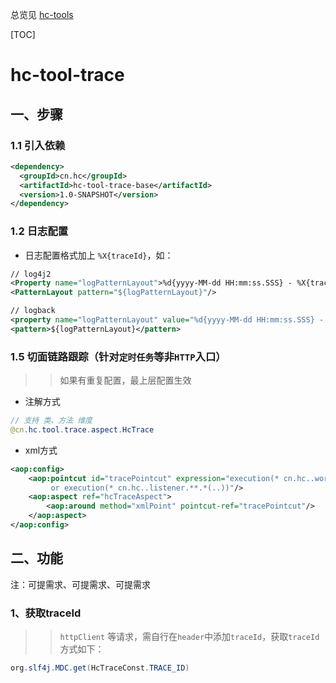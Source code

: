 总览见 [hc-tools](../README.md)

[TOC]

# hc-tool-trace

## 一、步骤
### 1.1 引入依赖
```xml
<dependency>
  <groupId>cn.hc</groupId>
  <artifactId>hc-tool-trace-base</artifactId>
  <version>1.0-SNAPSHOT</version>
</dependency>
```

### 1.2 日志配置
* 日志配置格式加上 `%X{traceId}`，如：
```xml
// log4j2
<Property name="logPatternLayout">%d{yyyy-MM-dd HH:mm:ss.SSS} - %X{traceId} %X{PFTID} [%t] %-5level %logger{1.}:%L -%msg%n</Property>
<PatternLayout pattern="${logPatternLayout}"/>

// logback
<property name="logPatternLayout" value="%d{yyyy-MM-dd HH:mm:ss.SSS} - %X{traceId} %X{PFTID} [%t] %-5level %logger{1.}:%L -%msg%n"/>
<pattern>${logPatternLayout}</pattern>
```

### 1.5 切面链路跟踪（针对`定时任务`等非`HTTP`入口）
>> 如果有重复配置，最上层配置生效
* 注解方式

```java
// 支持 类、方法 维度
@cn.hc.tool.trace.aspect.HcTrace
```
* xml方式
```xml
<aop:config>
    <aop:pointcut id="tracePointcut" expression="execution(* cn.hc..worker.**.*(..))
         or execution(* cn.hc..listener.**.*(..))"/>
    <aop:aspect ref="hcTraceAspect">
        <aop:around method="xmlPoint" pointcut-ref="tracePointcut"/>
    </aop:aspect>
</aop:config>
```

## 二、功能

注：可提需求、可提需求、可提需求

### 1、获取traceId
>> `httpClient` 等请求，需自行在`header`中添加`traceId`，获取`traceId`方式如下：
```java
org.slf4j.MDC.get(HcTraceConst.TRACE_ID)
```
